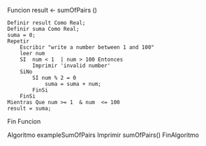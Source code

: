Funcion result <- sumOfPairs ()

	Definir result Como Real;
	Definir suma Como Real;
	suma = 0;
	Repetir
		Escribir "write a number between 1 and 100"
		leer num
		SI  num < 1  | num > 100 Entonces
			Imprimir 'invalid number'
		SiNo
			SI num % 2 = 0
				suma = suma + num;
			FinSi
		FinSi
	Mientras Que num >= 1  & num  <= 100
	result = suma;
Fin Funcion

Algoritmo exampleSumOfPairs
	Imprimir sumOfPairs()
FinAlgoritmo
